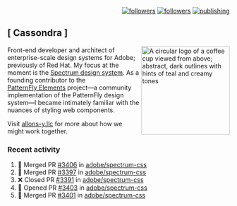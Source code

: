 <p align="right"><a rel="me" href="https://front-end.social/@castastrophe">
    <img alt="followers" title="Follow me on Mastodon" src="https://img.shields.io/mastodon/follow/109297102751309835?domain=https%3A%2F%2Ffront-end.social&label=Follow&logo=mastodon&logoColor=white&style=for-the-badge&labelColor=008080&color=006969"/></a>
  <a href="https://codepen.io/castastrophe/">
    <img alt="followers" title="Follow me on CodePen" src="https://img.shields.io/badge/23-1?color=640464&labelColor=7c007c&style=for-the-badge&logo=codepen&label=Follow"/></a>
<a href="https://castastrophe.medium.com/">
    <img alt="publishing" title="View articles on Medium" src="https://img.shields.io/badge/107-1?color=666&labelColor=444&label=subscribe&logo=medium&logoColor=white&style=for-the-badge"/></a>
</p>

## [&nbsp;Cassondra&nbsp;]

<img align="right" src="https://github-production-user-asset-6210df.s3.amazonaws.com/1840295/253016758-ba468774-1cd3-42c2-8f43-947b5eeb5edf.png" height="200" alt="A circular logo of a coffee cup viewed from above; abstract, dark outlines with hints of teal and creamy tones">

Front-end developer and architect of enterprise-scale design systems for Adobe; previously of Red Hat. My focus at the moment is the [Spectrum design system](https://github.com/adobe/spectrum-css). As a founding contributor to the [PatternFly&nbsp;Elements](https://github.com/patternfly/patternfly-elements) project&mdash;a community implementation of the PatternFly design system&mdash;I became intimately familiar with the nuances of styling web components.

Visit [allons-y.llc](http://allons-y.llc/) for more about how we might work together.

### Recent activity

<!--START_SECTION:activity-->
1. 🎉 Merged PR [#3406](https://github.com/adobe/spectrum-css/pull/3406) in [adobe/spectrum-css](https://github.com/adobe/spectrum-css)
2. 🎉 Merged PR [#3397](https://github.com/adobe/spectrum-css/pull/3397) in [adobe/spectrum-css](https://github.com/adobe/spectrum-css)
3. ❌ Closed PR [#3391](https://github.com/adobe/spectrum-css/pull/3391) in [adobe/spectrum-css](https://github.com/adobe/spectrum-css)
4. 💪 Opened PR [#3403](https://github.com/adobe/spectrum-css/pull/3403) in [adobe/spectrum-css](https://github.com/adobe/spectrum-css)
5. 🎉 Merged PR [#3401](https://github.com/adobe/spectrum-css/pull/3401) in [adobe/spectrum-css](https://github.com/adobe/spectrum-css)
<!--END_SECTION:activity-->
